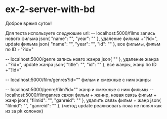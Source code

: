 # ex-2-server-with-bd
Доброе время суток!

Для теста используете следуюшие url:
-- localhost:5000/films
   запись нового фильма json{
   "name": "",
   "year": ""
   },
   удаление фильма +"?id=",
   update фильма json{
   "name": "",
   "year": "",
   "id": ""
   },
   все фильмы,
   фильм по ID +"?id="
   
   
-- localhost:5000/genre
   запись новго жанра json{
   ""
   },
   удаление жанра +"?id=",
   update жанра json{
   "title": "",
   "id": ""
   },
   все жанры,
   жанр по ID +"?id="
   
   
-- localhost:5000/film/genres?id=""
   фильм и смежные с ним жанры
   
   
-- localhost:5000/genre/film?id=""
   жанр и смежные с ним фильмы
-- localhost:5000/filmganres
   связи фильм + жаннр,
   новая связь фильм + жанр json{
   "filmid": "",
    "ganreid": ""
   },
   удалить связь фильм + жанр  json{
   "filmid": "",
    "ganreid": ""
   }, 
   (метод update реализовать пока не понял как из за pk колонок) 
   
   
   
